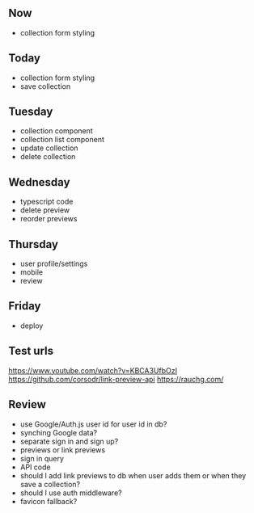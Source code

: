 ## Now
 - collection form styling 

## Today 
- collection form styling 
- save collection 

## Tuesday 
- collection component 
- collection list component 
- update collection 
- delete collection 

## Wednesday 
- typescript code
- delete preview 
- reorder previews 

## Thursday 
- user profile/settings 
- mobile  
- review 

## Friday 
- deploy 

## Test urls 
https://www.youtube.com/watch?v=KBCA3UfbOzI 
https://github.com/corsodr/link-preview-api 
https://rauchg.com/ 

## Review 
- use Google/Auth.js user id for user id in db?
- synching Google data?
- separate sign in and sign up?
- previews or link previews 
- sign in query
- API code 
- should I add link previews to db when user adds them or when they save a collection? 
- should I use auth middleware? 
- favicon fallback? 